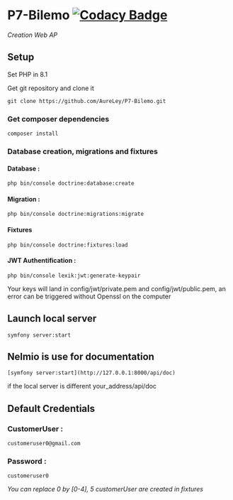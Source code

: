 # P7-Bilemo [![Codacy Badge](https://app.codacy.com/project/badge/Grade/3e06104152d2496e893e8b805f940674)](https://app.codacy.com/gh/AureLey/P7-Bilemo/dashboard?utm_source=gh&utm_medium=referral&utm_content=&utm_campaign=Badge_grade)
_Creation Web AP_



## Setup

Set PHP in 8.1

Get git repository and clone it

```
git clone https://github.com/AureLey/P7-Bilemo.git
```

### Get composer dependencies

```
composer install
```

### Database creation, migrations and fixtures

#### Database :
```
php bin/console doctrine:database:create
```
#### Migration : 
```
php bin/console doctrine:migrations:migrate
```
#### Fixtures
```
php bin/console doctrine:fixtures:load
```

#### JWT Authentification :
```
php bin/console lexik:jwt:generate-keypair
```
Your keys will land in config/jwt/private.pem and config/jwt/public.pem, an error can be triggered without Openssl on the computer

## Launch local server 
```
symfony server:start
```

## Nelmio is use for documentation
```
[symfony server:start](http://127.0.0.1:8000/api/doc)
```
if the local server is different your_address/api/doc

## Default Credentials

### CustomerUser : 
```
customeruser0@gmail.com
```
### Password : 
```
customeruser0
```
_You can replace 0 by [0-4], 5 customerUser are created in fixtures_

